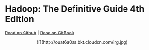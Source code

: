 # Hadoop: The Definitive Guide 4th Edition

[Read on Github](http://yanss.top/Hadoop-The-Definitive-Guide-4th/) | [Read on GitBook](https://www.gitbook.com/book/fakeyanss/hadoop-the-definitive-guide-4th-edition/details)

<center>![](http://ouat6a0as.bkt.clouddn.com/lrg.jpg)</center>

